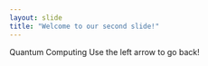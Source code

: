 ```yaml
---
layout: slide
title: "Welcome to our second slide!"
---
```

Quantum Computing
Use the left arrow to go back!
